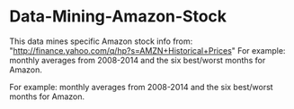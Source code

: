 # Data-Mining-Amazon-Stock
This data mines specific Amazon stock info from: "http://finance.yahoo.com/q/hp?s=AMZN+Historical+Prices" For example: monthly averages from 2008-2014 and the six best/worst months for Amazon.

For example: monthly averages from 2008-2014 and the six best/worst months for Amazon.

